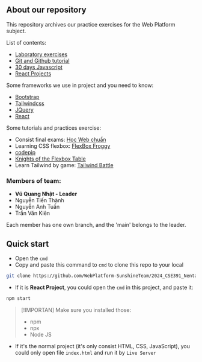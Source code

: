 ## About our repository
This repository archives our practice exercises for the Web Platform subject.

List of contents:
- [Laboratory exercises](/Laboratory/)
- [Git and Github tutorial](/Git-and-Github/Git-and-Github.md)
- [30 days Javascript](/30days-Javascript/)
- [React Projects](/ReactJS-Project/)

Some frameworks we use in project and you need to know:
- [Bootstrap](https://getbootstrap.com/)
- [Tailwindcss](https://tailwindcss.com/)
- [JQuery](https://jquery.com/)
- [React](https://react.dev/)

Some tutorials and practices exercise:
- Consist final exams: [Học Web chuẩn](https://hocwebchuan.com/)
- Learning CSS flexbox: [FlexBox Froggy](https://flexboxfroggy.com/)
- [codepip](https://codepip.com/games/)
- [Knights of the Flexbox Table](https://knightsoftheflexboxtable.com/)
- Learn Tailwind by game: [Tailwind Battle](https://www.tailwindbattle.com/)

### Members of team:
- **Vũ Quang Nhật - Leader**
- Nguyễn Tiến Thành
- Nguyễn Anh Tuấn
- Trần Văn Kiên

Each member has one own branch, and the 'main' belongs to the leader.

## Quick start
- Open the `cmd`
- Copy and paste this command to `cmd` to clone this repo to your local
```bash
git clone https://github.com/WebPlatform-SunshineTeam/2024_CSE391_NentangWeb.git
```
- If it is **React Project**, you could open the `cmd` in this project, and paste it:
```bash
npm start
```
> [!IMPORTAN]
> Make sure you installed those:
> - npm
> - npx
> - Node JS

- If it's the normal project (it's only consist HTML, CSS, JavaScript), you could only open file `index.html` and run it by `Live Server`